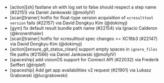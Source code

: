 * [action][sh] fastlane sh with log set to false should respect a step name (#22151) via Daniel Jankowski (@mollyIV)
* [scan][trainer] hotfix for float-type version acquisition of `xcresulttool version` fails (#22157) via David Dongkyu Kim (@dokimyj)
* [gym] fix default result bundle path name (#22154) via Ignacio Calderon (@kronenthaler)
* [scan][trainer] hotfix for xcresulttool spec changes >= XC16b3 (#22147) via David Dongkyu Kim (@dokimyj)
* [action][ensure_git_status_clean] support empty spaces in `ignore_files` file paths (#21566) via Daniel Jankowski (@mollyIV)
* [spaceship] add visionOS support for Connect API (#22032) via Frederik Seiffert (@triplef)
* [spaceship] Add get app availabilities v2 request (#21901) via Lukasz Grabowski (@lucgrabowski)
